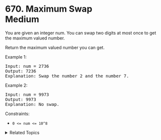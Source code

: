 # 670. Maximum Swap<br> Medium

You are given an integer num. You can swap two digits at most once to get the maximum valued number.

Return the maximum valued number you can get.


Example 1:

<pre>
Input: num = 2736
Output: 7236
Explanation: Swap the number 2 and the number 7.
</pre>

Example 2:

<pre>
Input: num = 9973
Output: 9973
Explanation: No swap.
</pre>

Constraints:

- `0 <= num <= 10^8`

<details>

<summary> Related Topics </summary>

-   `Prefix Sum`

</details>